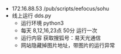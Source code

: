 * 172.16.88.53 /pub/scripts/eefocus/sohu
* 线上运行 dds.py
  * 运行环境 python3
  * 每天 8,12,16,23点 50分 运行一次
  * 运行内容 获取搜狐号：易天光通信
  * 网站隐藏掉图片地址，带图片的运行异常